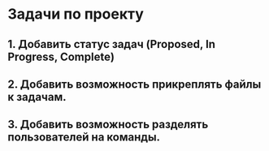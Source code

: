 # Задачи по проекту

## 1. Добавить статус задач (Proposed, In Progress, Complete)

## 2. Добавить возможность прикреплять файлы к задачам.

## 3. Добавить возможность разделять пользователей на команды.
